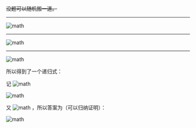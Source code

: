 ~~没题可以随机搬一道。~~

---



![math](https://www.zhihu.com/equation?tex=%5Cbegin%7Balign%7D%0A%26%5Csum_j%20n%5E%7B-j%7D%28%5Cdfrac%20%7Bn-1%7Dn%29%5Ei%5Cdfrac%7Bj%28j%2B1%29%7D2%7Bi%2Bj-1%5Cchoose%20j%7D%5C%5C%0A%3D%26%5Csum_j%20n%5E%7B-j%7D%28%5Cdfrac%20%7Bn-1%7Dn%29%5Ei%5Cdfrac%7Bj%28j%2B1%29%7D2%7Bi%2Bj-1%5Cchoose%20j%7Dx%5Ej%26%28x%3D1%29%5C%5C%0A%3D%26%28%5Cdfrac%20%7Bn-1%7Dn%29%5Ei%5Csum_j%28%7Bj%5Cchoose%202%7D%2B%7Bj%5Cchoose%201%7D%29%7Bi%2Bj-1%5Cchoose%20j%7D%28n%5E%7B-1%7Dx%29%5Ej%5C%5C%0A%3D%26%28%5Cdfrac%20%7Bn-1%7Dn%29%5Ei%28%28%281-n%5E%7B-1%7Dx%29%5E%7B-i%7D%29%27%2B%5Cdfrac%2012%28%281-n%5E%7B-1%7Dx%29%5E%7B-i%7D%29%27%27%29%5C%5C%0A%3D%26%28%5Cdfrac%20%7Bn-1%7Dn%29%5Ei%28in%5E%7B-1%7D%281-n%5E%7B-1%7Dx%29%5E%7B-i-1%7D%2B%5Cdfrac%2012i%28i%2B1%29n%5E%7B-2%7D%281-n%5E%7B-1%7Dx%29%5E%7B-i-2%7D%29%5C%5C%0A%3D%26%28in%5E%7B-1%7D%28%5Cdfrac%20%7Bn-1%7Dn%29%5E%7B-1%7D%2B%5Cdfrac%2012i%28i%2B1%29n%5E%7B-2%7D%28%5Cdfrac%20%7Bn-1%7Dn%29%5E%7B-2%7D%29%26%28x%3D1%29%5C%5C%0A%3D%26%28i%28n-1%29%5E%7B-1%7D%2B%5Cdfrac%2012i%28i%2B1%29%28n-1%29%5E%7B-2%7D%29%5C%5C%0A%3D%26%5Cdfrac%7Bi%282n%2Bi-1%29%7D%7B2%28n-1%29%5E2%7D%5C%5C%0A%5Cend%7Balign%7D)



---



![math](https://www.zhihu.com/equation?tex=%5Cbegin%7Balign%7D%0A%26%5Csum_%7Bi%3D0%7D%5En%7Bi%2Bm%5Cchoose%20i%7Di%5C%5C%0A%3D%26%5Csum_%7Bi%3D0%7D%5En%7Bi%2Bm%5Cchoose%20i%7D%28i%2Bm%2B1%29-%28m%2B1%29%26%5CLeftarrow%20%5Csmall%7Bi%2Ba%5Cchoose%20a%7Da%3D%7Bi%2Ba-1%5Cchoose%20i%7D%28i%2Ba%29%5C%5C%0A%3D%26%5Csum_%7Bi%3D0%7D%5En%7Bi%2Bm%2B1%5Cchoose%20m%2B1%7D%28m%2B1%29-%5Csum_%7Bi%3D0%7D%5En%7Bi%2Bm%5Cchoose%20m%7D%28m%2B1%29%26%5CLeftarrow%5Csmall%5Csum_%7Bi%3D0%7D%5En%7Bi%2Bm%5Cchoose%20m%7D%3D%7Bm%2Bn%2B1%5Cchoose%20m%2B1%7D%5C%5C%0A%3D%26%7Bn%2Bm%2B2%5Cchoose%20m%2B2%7D%28m%2B1%29-%7Bn%2Bm%2B1%5Cchoose%20m%2B1%7D%28m%2B1%29%5C%5C%0A%3D%26%7Bn%2Bm%2B1%5Cchoose%20m%2B2%7D%28m%2B1%29%0A%5Cend%7Balign%7D)



---



![math](https://www.zhihu.com/equation?tex=%5Cbegin%7Balign%7D%0A%26%5Cbegin%7Bvmatrix%7D1%26x%26x%26%5Cdots%5C%5Cx%261%26x%26%5Cdots%5C%5Cx%26x%261%26%5Cdots%5C%5C%5Cvdots%26%5Cvdots%26%5Cvdots%26%5Cddots%5Cend%7Bvmatrix%7D_%7B%28n%2Cn%29%7D%5C%5C%0A%3D%26%5Cbegin%7Bvmatrix%7D1%26x%26x%26%5Cdots%5C%5C0%26%281%2Bx%29%281-x%29%26x%281-x%29%26%5Cdots%5C%5C0%26x%281-x%29%26%281%2Bx%29%281-x%29%26%5Cdots%5C%5C%5Cvdots%26%5Cvdots%26%5Cvdots%26%5Cddots%5Cend%7Bvmatrix%7D%5C%5C%0A%3D%26%281-x%29%5E%7Bn-1%7D%281%2Bx%29%5E%7Bn-1%7D%5Cbegin%7Bvmatrix%7D1%26%5Cdfrac%7Bx%7D%7Bx%2B1%7D%26%5Cdfrac%7Bx%7D%7Bx%2B1%7D%26%5Cdots%5C%5C%5Cdfrac%7Bx%7D%7Bx%2B1%7D%261%26%5Cdfrac%7Bx%7D%7Bx%2B1%7D%26%5Cdots%5C%5C%5Cdfrac%7Bx%7D%7Bx%2B1%7D%26%5Cdfrac%7Bx%7D%7Bx%2B1%7D%261%26%5Cdots%5C%5C%5Cvdots%26%5Cvdots%26%5Cvdots%26%5Cddots%5Cend%7Bvmatrix%7D_%7B%28n-1%2Cn-1%29%7D%0A%5Cend%7Balign%7D)



所以得到了一个递归式：

记 ![math](https://www.zhihu.com/equation?tex=g%28x%29%3D%5Cdfrac%7Bx%7D%7Bx%2B1%7D%2Cg%5E%7B%28n%29%7D%3Dg%28g%5E%7Bn-1%7D%28x%29%29) 


![math](https://www.zhihu.com/equation?tex=f_n%28x%29%3D%5Ccases%7B1%26n%3D1%5C%5C%281-x%29%5E%7Bn-1%7D%281%2Bx%29%5E%7Bn-1%7Df_%7Bn-1%7D%28g%28x%29%29%26otherwise%7D)


又 ![math](https://www.zhihu.com/equation?tex=%281%2Bx%29%281-g%28x%29%29%3D1) ，所以答案为（可以归纳证明）：


![math](https://www.zhihu.com/equation?tex=%281-x%29%5En%5Cprod_%7Bi%3D2%7D%5En%281%2Bg%5E%7B%28n-i%29%7D%28x%29%29%3D%281-x%29%5En%281-%28n-1%29x%29)






































































